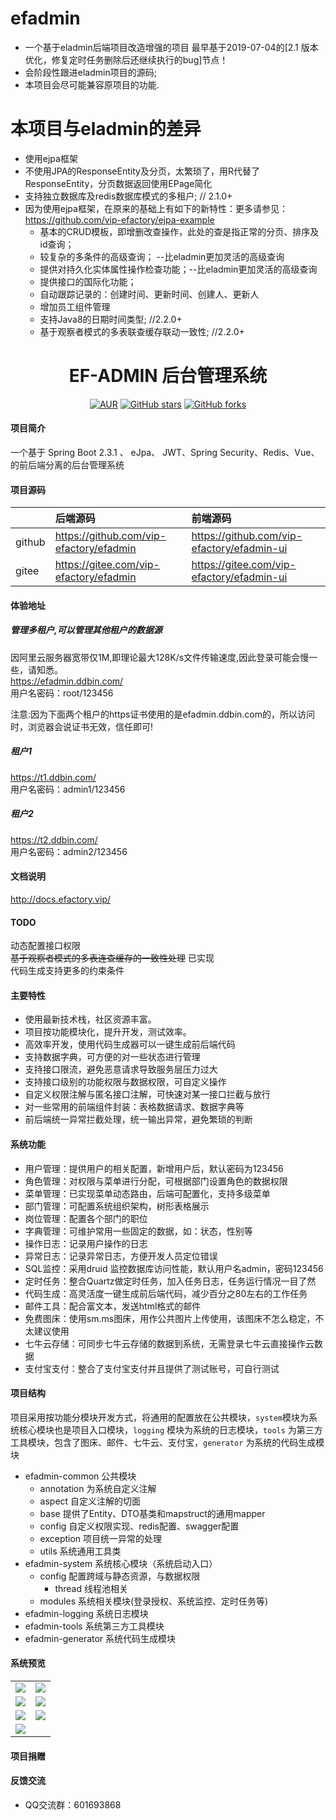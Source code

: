 # efadmin
- 一个基于eladmin后端项目改造增强的项目
    最早基于2019-07-04的[2.1 版本优化，修复定时任务删除后还继续执行的bug]节点！
- 会阶段性跟进eladmin项目的源码;
- 本项目会尽可能兼容原项目的功能.

# 本项目与eladmin的差异
- 使用ejpa框架
- 不使用JPA的ResponseEntity及分页，太繁琐了，用R代替了ResponseEntity，分页数据返回使用EPage简化
- 支持独立数据库及redis数据库模式的多租户;  // 2.1.0+
- 因为使用ejpa框架，在原来的基础上有如下的新特性：更多请参见：https://github.com/vip-efactory/ejpa-example
    - 基本的CRUD模板，即增删改查操作，此处的查是指正常的分页、排序及id查询；
    - 较复杂的多条件的高级查询； --比eladmin更加灵活的高级查询
    - 提供对持久化实体属性操作检查功能；--比eladmin更加灵活的高级查询
    - 提供接口的国际化功能；
    - 自动跟踪记录的：创建时间、更新时间、创建人、更新人
    - 增加员工组件管理
    - 支持Java8的日期时间类型;   //2.2.0+  
    - 基于观察者模式的多表联查缓存联动一致性; //2.2.0+  

<h1 style="text-align: center">EF-ADMIN 后台管理系统</h1>
<div style="text-align: center">

[![AUR](https://img.shields.io/badge/license-Apache%20License%202.0-blue.svg)](https://github.com/vip-efactory/efadmin/blob/master/LICENSE)
[![GitHub stars](https://img.shields.io/github/stars/vip-efactory/efadmin.svg?style=social&label=Stars)](https://github.com/vip-efactory/efadmin)
[![GitHub forks](https://img.shields.io/github/forks/vip-efactory/efadmin.svg?style=social&label=Fork)](https://github.com/vip-efactory/efadmin)

</div>

#### 项目简介
一个基于 Spring Boot 2.3.1 、 eJpa、 JWT、Spring Security、Redis、Vue、的前后端分离的后台管理系统

#### 项目源码

|        | 后端源码                                 | 前端源码                                    |
|:-------|:----------------------------------------|:-------------------------------------------|
| github | https://github.com/vip-efactory/efadmin | https://github.com/vip-efactory/efadmin-ui |
| gitee  | https://gitee.com/vip-efactory/efadmin  | https://gitee.com/vip-efactory/efadmin-ui  |

#### 体验地址
##### 管理多租户,可以管理其他租户的数据源  
因阿里云服务器宽带仅1M,即理论最大128K/s文件传输速度,因此登录可能会慢一些，请知悉。  
<https://efadmin.ddbin.com/>  
用户名密码：root/123456

注意:因为下面两个租户的https证书使用的是efadmin.ddbin.com的，所以访问时，浏览器会说证书无效，信任即可!
##### 租户1
<https://t1.ddbin.com/>  
用户名密码：admin1/123456
##### 租户2
<https://t2.ddbin.com/>  
用户名密码：admin2/123456

#### 文档说明
<http://docs.efactory.vip/>

#### TODO
动态配置接口权限  
~~基于观察者模式的多表连查缓存的一致性处理~~ 已实现  
代码生成支持更多的约束条件

#### 主要特性
- 使用最新技术栈，社区资源丰富。
- 项目按功能模块化，提升开发，测试效率。
- 高效率开发，使用代码生成器可以一键生成前后端代码
- 支持数据字典，可方便的对一些状态进行管理
- 支持接口限流，避免恶意请求导致服务层压力过大
- 支持接口级别的功能权限与数据权限，可自定义操作
- 自定义权限注解与匿名接口注解，可快速对某一接口拦截与放行
- 对一些常用的前端组件封装：表格数据请求、数据字典等
- 前后端统一异常拦截处理，统一输出异常，避免繁琐的判断
####  系统功能
- 用户管理：提供用户的相关配置，新增用户后，默认密码为123456
- 角色管理：对权限与菜单进行分配，可根据部门设置角色的数据权限
- 菜单管理：已实现菜单动态路由，后端可配置化，支持多级菜单
- 部门管理：可配置系统组织架构，树形表格展示
- 岗位管理：配置各个部门的职位
- 字典管理：可维护常用一些固定的数据，如：状态，性别等
- 操作日志：记录用户操作的日志
- 异常日志：记录异常日志，方便开发人员定位错误
- SQL监控：采用druid 监控数据库访问性能，默认用户名admin，密码123456
- 定时任务：整合Quartz做定时任务，加入任务日志，任务运行情况一目了然
- 代码生成：高灵活度一键生成前后端代码，减少百分之80左右的工作任务
- 邮件工具：配合富文本，发送html格式的邮件
- 免费图床：使用sm.ms图床，用作公共图片上传使用，该图床不怎么稳定，不太建议使用
- 七牛云存储：可同步七牛云存储的数据到系统，无需登录七牛云直接操作云数据
- 支付宝支付：整合了支付宝支付并且提供了测试账号，可自行测试

#### 项目结构
项目采用按功能分模块开发方式，将通用的配置放在公共模块，```system```模块为系统核心模块也是项目入口模块，```logging``` 模块为系统的日志模块，```tools``` 为第三方工具模块，包含了图床、邮件、七牛云、支付宝，```generator``` 为系统的代码生成模块

- efadmin-common 公共模块
    - annotation 为系统自定义注解
    - aspect 自定义注解的切面
    - base 提供了Entity、DTO基类和mapstruct的通用mapper
    - config 自定义权限实现、redis配置、swagger配置
    - exception 项目统一异常的处理
    - utils 系统通用工具类
- efadmin-system 系统核心模块（系统启动入口）
	- config 配置跨域与静态资源，与数据权限
	    - thread 线程池相关
	- modules 系统相关模块(登录授权、系统监控、定时任务等)
- efadmin-logging 系统日志模块
- efadmin-tools 系统第三方工具模块
- efadmin-generator 系统代码生成模块
    

#### 系统预览
<table>
    <tr>
        <td><img src="https://i.loli.net/2019/05/18/5cdf77fa8144d68788.png"/></td>
        <td><img src="https://i.loli.net/2019/05/18/5cdf7763993e361778.png"/></td>
    </tr>
    <tr>
        <td><img src="https://i.loli.net/2019/05/18/5cdf7763971d453615.png"/></td>
        <td><img src="https://i.loli.net/2019/05/18/5cdf77632e85a60423.png"/></td>
    </tr>
    <tr>
        <td><img src="https://i.loli.net/2019/05/18/5cdf77632b4b090165.png"/></td>
        <td><img src="https://i.loli.net/2019/05/18/5cdf77639929277783.png"/></td>
    </tr>
    <tr>   
 <td><img src="https://i.loli.net/2019/05/18/5cdf78969adc389599.png"/></td>
    </tr>
</table>

#### 项目捐赠


#### 反馈交流
- QQ交流群：601693868



